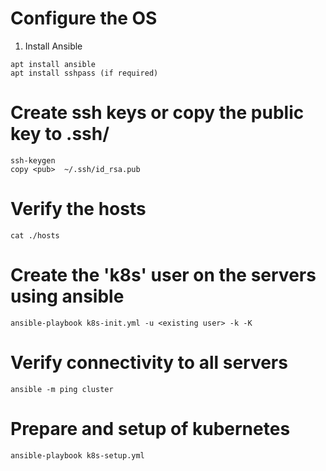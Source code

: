 # Configure the OS


1. Install Ansible 
~~~
apt install ansible
apt install sshpass (if required) 
~~~

# Create ssh keys or copy the public key to .ssh/
~~~
ssh-keygen 
copy <pub>  ~/.ssh/id_rsa.pub
~~~

# Verify the hosts
~~~
cat ./hosts
~~~

# Create the 'k8s' user on the servers using ansible
~~~
ansible-playbook k8s-init.yml -u <existing user> -k -K
~~~

# Verify connectivity to all servers 
~~~
ansible -m ping cluster
~~~

# Prepare and setup of kubernetes
~~~
ansible-playbook k8s-setup.yml 
~~~
